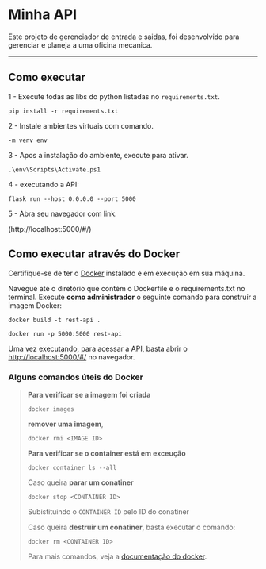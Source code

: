 # Minha API

Este projeto de gerenciador de entrada e saidas, foi desenvolvido para gerenciar e planeja a uma oficina mecanica. 

---
## Como executar 

1 - Execute todas as libs do python listadas no `requirements.txt`.

```
pip install -r requirements.txt
```

2 - Instale ambientes virtuais com comando.

```
-m venv env
```
3 - Apos a instalação do ambiente, execute para ativar.

```
.\env\Scripts\Activate.ps1 
```

4 - executando a API:

```
flask run --host 0.0.0.0 --port 5000
```

5 - Abra seu navegador com link.

(http://localhost:5000/#/) 



## Como executar através do Docker

Certifique-se de ter o [Docker](https://docs.docker.com/engine/install/) instalado e em execução em sua máquina.

Navegue até o diretório que contém o Dockerfile e o requirements.txt no terminal.
Execute **como administrador** o seguinte comando para construir a imagem Docker:

```
docker build -t rest-api .
```

```
docker run -p 5000:5000 rest-api
```

Uma vez executando, para acessar a API, basta abrir o [http://localhost:5000/#/](http://localhost:5000/#/) no navegador.


### Alguns comandos úteis do Docker

>**Para verificar se a imagem foi criada**
>
>```
>docker images
>```
>
> **remover uma imagem**,
>```
>docker rmi <IMAGE ID>
>```
>
>**Para verificar se o container está em exceução** 
>
>```
>docker container ls --all
>```
>
> Caso queira **parar um conatiner**
>```
>docker stop <CONTAINER ID>
>```
>Subistituindo o `CONTAINER ID` pelo ID do conatiner
>
>
> Caso queira **destruir um conatiner**, basta executar o comando:
>```
>docker rm <CONTAINER ID>
>```
>Para mais comandos, veja a [documentação do docker](https://docs.docker.com/engine/reference/run/).